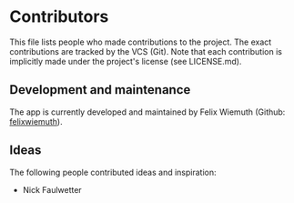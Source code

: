 # Contributors
This file lists people who made contributions to the project. The exact contributions are tracked by the VCS (Git). Note that each contribution is implicitly made under the project's license (see LICENSE.md).

## Development and maintenance
The app is currently developed and maintained by Felix Wiemuth (Github: [felixwiemuth](https://github.com/felixwiemuth/)).

## Ideas
The following people contributed ideas and inspiration:
- Nick Faulwetter
